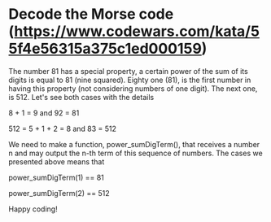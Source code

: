 # Decode the Morse code (https://www.codewars.com/kata/55f4e56315a375c1ed000159)

The number 81 has a special property, a certain power of the sum of its digits is equal to 81 (nine squared). Eighty one (81), is the first number in having this property (not considering numbers of one digit). The next one, is 512. Let's see both cases with the details

8 + 1 = 9 and 92 = 81

512 = 5 + 1 + 2 = 8 and 83 = 512

We need to make a function, power_sumDigTerm(), that receives a number n and may output the n-th term of this sequence of numbers. The cases we presented above means that

power_sumDigTerm(1) == 81

power_sumDigTerm(2) == 512

Happy coding!